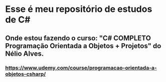 # Esse é meu repositório de estudos de C#

## Onde estou fazendo o curso: "C# COMPLETO Programação Orientada a Objetos + Projetos" do Nélio Alves.
### https://www.udemy.com/course/programacao-orientada-a-objetos-csharp/
